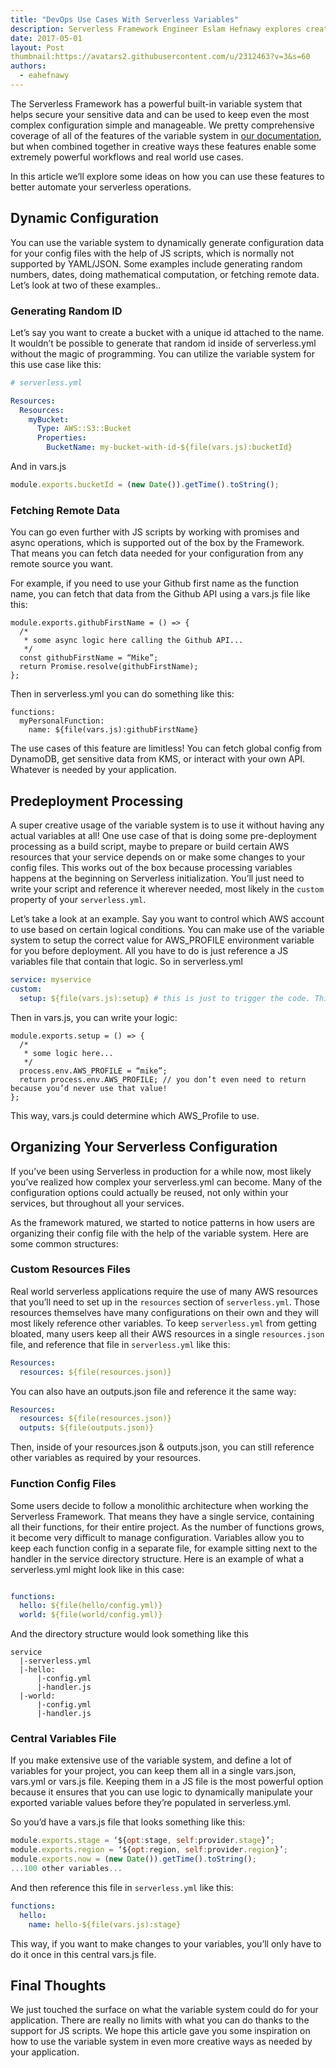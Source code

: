 ```yaml
---
title: "DevOps Use Cases With Serverless Variables"
description: Serverless Framework Engineer Eslam Hefnawy explores creative use cases for using Serverless Variables to optimize and automate operations.
date: 2017-05-01
layout: Post
thumbnail:https://avatars2.githubusercontent.com/u/2312463?v=3&s=60
authors:
  - eahefnawy
---
```



The Serverless Framework has a powerful built-in variable system that helps secure your sensitive data and can be used to keep even the most complex configuration simple and manageable. We pretty comprehensive coverage of all of the features of the variable system in [our documentation](https://serverless.com/framework/docs/providers/aws/guide/variables/#variables), but when combined together in creative ways these features enable some extremely powerful workflows and real world use cases. 

In this article we’ll explore some ideas on how you can use these features to better automate your serverless operations.

## Dynamic Configuration
You can use the variable system to dynamically generate configuration data for your config files with the help of JS scripts, which is normally not supported by YAML/JSON. Some examples include generating random numbers, dates, doing mathematical computation, or fetching remote data. Let’s look at two of these examples..


### Generating Random ID
Let’s say you want to create a bucket with a unique id attached to the name. It wouldn’t be possible to generate that random id inside of serverless.yml without the magic of programming. You can utilize the variable system for this use case like this:

```yml
# serverless.yml

Resources:
  Resources:
    myBucket:
      Type: AWS::S3::Bucket
      Properties:
        BucketName: my-bucket-with-id-${file(vars.js):bucketId}
```

And in vars.js
```js
module.exports.bucketId = (new Date()).getTime().toString();
```




### Fetching Remote Data
You can go even further with JS scripts by working with promises and async operations, which is supported out of the box by the Framework. That means you can fetch data needed for your configuration from any remote source you want.

For example, if you need to use your Github first name as the function name, you can fetch that data from the Github API using a vars.js file like this:

```
module.exports.githubFirstName = () => {
  /*
   * some async logic here calling the Github API...
   */
  const githubFirstName = “Mike”;
  return Promise.resolve(githubFirstName);
};
```
Then in serverless.yml you can do something like this:

```
functions:
  myPersonalFunction:
    name: ${file(vars.js):githubFirstName}
```
The use cases of this feature are limitless! You can fetch global config from DynamoDB, get sensitive data from KMS, or interact with your own API. Whatever is needed by your application.

## Predeployment Processing
A super creative usage of the variable system is to use it without having any actual variables at all! One use case of that is doing some pre-deployment processing as a build script, maybe to prepare or build certain AWS resources that your service depends on or make some changes to your config files. This works out of the box because processing variables happens at the beginning on Serverless initialization. You’ll just need to write your script and reference it wherever needed, most likely in the `custom` property of your `serverless.yml`.

Let’s take a look at an example. Say you want to control which AWS account to use based on certain logical conditions. You can make use of the variable system to setup the correct value for AWS_PROFILE environment variable for you before deployment. All you have to do is just reference a JS variables file that contain that logic. So in serverless.yml


```yml
service: myservice
custom:
  setup: ${file(vars.js):setup} # this is just to trigger the code. This var is not needed at all!
```
Then in vars.js, you can write your logic:


```
module.exports.setup = () => {
  /*
   * some logic here...
   */
  process.env.AWS_PROFILE = “mike”;
  return process.env.AWS_PROFILE; // you don’t even need to return because you’d never use that value!
};
```
This way, vars.js could determine which AWS_Profile to use.

## Organizing Your Serverless Configuration
If you’ve been using Serverless in production for a while now, most likely you’ve realized how complex your serverless.yml can become. Many of the configuration options could actually be reused, not only within your services, but throughout all your services.

As the framework matured, we started to notice patterns in how users are organizing their config file with the help of the variable system. Here are some common structures:

### Custom Resources Files
Real world serverless applications require the use of many AWS resources that you’ll need to set up in the `resources` section of `serverless.yml`. Those resources themselves have many configurations on their own and they will most likely reference other variables. To keep `serverless.yml` from getting bloated, many users keep all their AWS resources in a single `resources.json` file, and reference that file in `serverless.yml` like this:

```yml
Resources:
  resources: ${file(resources.json)}
```
You can also have an outputs.json file and reference it the same way:

```yml
Resources:
  resources: ${file(resources.json)}
  outputs: ${file(outputs.json)}
```
Then, inside of your resources.json & outputs.json, you can still reference other variables as required by your resources.

### Function Config Files
Some users decide to follow a monolithic architecture when working the Serverless Framework. That means they have a single service, containing all their functions, for their entire project. As the number of functions grows, it become very difficult to manage configuration. Variables allow you to keep each function config in a separate file, for example sitting next to the handler in the service directory structure. Here is an example of what a serverless.yml might look like in this case:

```yml

functions:
  hello: ${file(hello/config.yml)}
  world: ${file(world/config.yml)}
```
And the directory structure would look something like this
```
service
  |-serverless.yml
  |-hello:
      |-config.yml
      |-handler.js
  |-world:
      |-config.yml
      |-handler.js
```

### Central Variables File
If you make extensive use of the variable system, and define a lot of variables for your project, you can keep them all in a single vars.json, vars.yml or vars.js file. Keeping them in a JS file is the most powerful option because it ensures that you can use logic to dynamically manipulate your exported variable values before they’re populated in serverless.yml.

So you’d have a vars.js file that looks something like this:

```js
module.exports.stage = ‘${opt:stage, self:provider.stage}’;
module.exports.region = ‘${opt:region, self:provider.region}’;
module.exports.now = (new Date()).getTime().toString();
...100 other variables...
```
And then reference this file in `serverless.yml` like this:


```yml
functions:
  hello:
    name: hello-${file(vars.js):stage} 
```
This way, if you want to make changes to your variables, you’ll only have to do it once in this central vars.js file.


## Final Thoughts
We just touched the surface on what the variable system could do for your application. There are really no limits with what you can do thanks to the support for JS scripts. We hope this article gave you some inspiration on how to use the variable system in even more creative ways as needed by your application.
